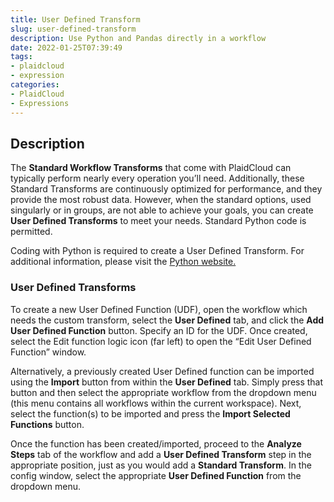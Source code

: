 ```yaml
---
title: User Defined Transform
slug: user-defined-transform
description: Use Python and Pandas directly in a workflow
date: 2022-01-25T07:39:49
tags:
- plaidcloud
- expression
categories:
- PlaidCloud
- Expressions
---
```




## Description


The **Standard Workflow Transforms** that come with PlaidCloud can typically perform nearly every operation you’ll need. Additionally, these Standard Transforms are continuously optimized for performance, and they provide the most robust data. However, when the standard options, used singularly or in groups, are not able to achieve your goals, you can create **User Defined Transforms** to meet your needs. Standard Python code is permitted.



Coding with Python is required to create a User Defined Transform. For additional information, please visit the [Python website.](https://www.python.org/)



### User Defined Transforms


To create a new User Defined Function (UDF), open the workflow which needs the custom transform, select the **User Defined** tab, and click the **Add User Defined Function** button. Specify an ID for the UDF. Once created, select the Edit function logic icon (far left) to open the “Edit User Defined Function” window.



Alternatively, a previously created User Defined function can be imported using the **Import** button from within the **User Defined** tab. Simply press that button and then select the appropriate workflow from the dropdown menu (this menu contains all workflows within the current workspace). Next, select the function(s) to be imported and press the **Import Selected Functions** button.



Once the function has been created/imported, proceed to the **Analyze Steps** tab of the workflow and add a **User Defined Transform** step in the appropriate position, just as you would add a **Standard Transform**. In the config window, select the appropriate **User Defined Function** from the dropdown menu.

